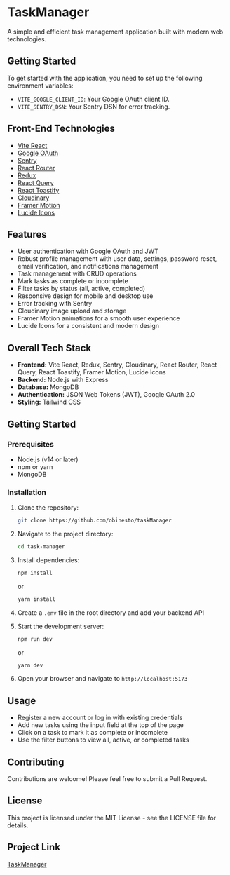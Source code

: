# TaskManager
A simple and efficient task management application built with modern web technologies.

## Getting Started
To get started with the application, you need to set up the following environment variables:

- `VITE_GOOGLE_CLIENT_ID`: Your Google OAuth client ID.
- `VITE_SENTRY_DSN`: Your Sentry DSN for error tracking.

## Front-End Technologies
- [Vite React](https://vitejs.dev/guide/)
- [Google OAuth](https://developers.google.com/identity)
- [Sentry](https://sentry.io/welcome/)
- [React Router](https://reactrouter.com/)
- [Redux](https://redux.js.org/)
- [React Query](https://react-query.tanstack.com/)
- [React Toastify](https://fkhadra.github.io/react-toastify/)
- [Cloudinary](https://cloudinary.com/)
- [Framer Motion](https://www.framer.com/motion/)
- [Lucide Icons](https://lucide.dev/)



## Features
- User authentication with Google OAuth and JWT
- Robust profile management with user data, settings, password reset, email verification, and notifications management
- Task management with CRUD operations
- Mark tasks as complete or incomplete
- Filter tasks by status (all, active, completed)
- Responsive design for mobile and desktop use
- Error tracking with Sentry
- Cloudinary image upload and storage
- Framer Motion animations for a smooth user experience
- Lucide Icons for a consistent and modern design

## Overall Tech Stack
- **Frontend:** Vite React, Redux, Sentry, Cloudinary, React Router, React Query, React Toastify, Framer Motion, Lucide Icons
- **Backend:** Node.js with Express
- **Database:** MongoDB
- **Authentication:** JSON Web Tokens (JWT), Google OAuth 2.0
- **Styling:** Tailwind CSS

## Getting Started

### Prerequisites
- Node.js (v14 or later)
- npm or yarn
- MongoDB

### Installation
1. Clone the repository:
	```bash
	git clone https://github.com/obinesto/taskManager
	```
2. Navigate to the project directory:
	```bash
	cd task-manager
	```
3. Install dependencies:
	```bash
	npm install
	```
	or
	```bash
	yarn install
	```
4. Create a `.env` file in the root directory and add your backend API

5. Start the development server:
	```bash
	npm run dev
	```
	or
	```bash
	yarn dev
	```
6. Open your browser and navigate to `http://localhost:5173`

## Usage
- Register a new account or log in with existing credentials
- Add new tasks using the input field at the top of the page
- Click on a task to mark it as complete or incomplete
- Use the filter buttons to view all, active, or completed tasks

## Contributing
Contributions are welcome! Please feel free to submit a Pull Request.

## License
This project is licensed under the MIT License - see the LICENSE file for details.

## Project Link
[TaskManager](https://task-manager-gules-nu.vercel.app/)
